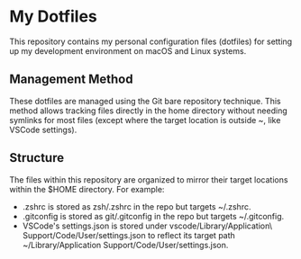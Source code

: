 # My Dotfiles

This repository contains my personal configuration files (dotfiles) for setting up my development environment on macOS and Linux systems.

## Management Method
These dotfiles are managed using the Git bare repository technique. This method allows tracking files directly in the home directory without needing symlinks for most files (except where the target location is outside ~, like VSCode settings).   

## Structure
The files within this repository are organized to mirror their target locations within the $HOME directory. For example:
- .zshrc is stored as zsh/.zshrc in the repo but targets ~/.zshrc.
- .gitconfig is stored as git/.gitconfig in the repo but targets ~/.gitconfig.
- VSCode's settings.json is stored under vscode/Library/Application\ Support/Code/User/settings.json to reflect its target path ~/Library/Application Support/Code/User/settings.json.
